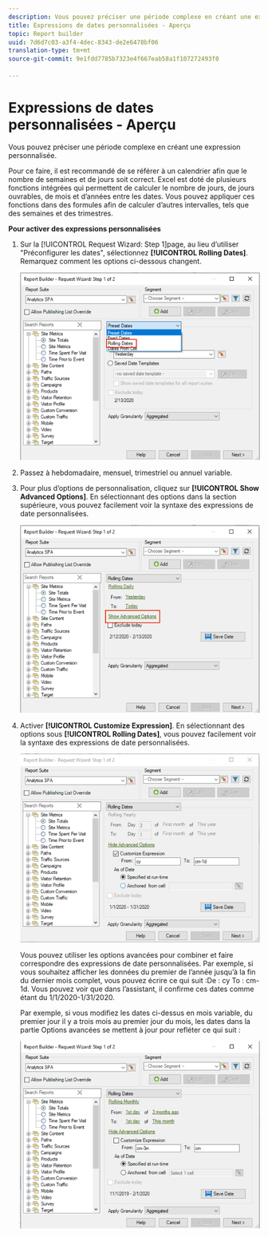 ```yaml
---
description: Vous pouvez préciser une période complexe en créant une expression personnalisée.
title: Expressions de dates personnalisées - Aperçu
topic: Report builder
uuid: 7d6d7c03-a3f4-4dec-8343-de2e6478bf06
translation-type: tm+mt
source-git-commit: 9e1fdd7785b7323e4f667eab58a1f107272493f0

---
```



# Expressions de dates personnalisées - Aperçu

Vous pouvez préciser une période complexe en créant une expression personnalisée.

Pour ce faire, il est recommandé de se référer à un calendrier afin que le nombre de semaines et de jours soit correct. Excel est doté de plusieurs fonctions intégrées qui permettent de calculer le nombre de jours, de jours ouvrables, de mois et d’années entre les dates. Vous pouvez appliquer ces fonctions dans des formules afin de calculer d’autres intervalles, tels que des semaines et des trimestres.

**Pour activer des expressions personnalisées**

1. Sur la [!UICONTROL Request Wizard: Step 1]page, au lieu d’utiliser &quot;Préconfigurer les dates&quot;, sélectionnez **[!UICONTROL Rolling Dates]**. Remarquez comment les options ci-dessous changent.

   ![](assets/rolldates1.png)

1. Passez à hebdomadaire, mensuel, trimestriel ou annuel variable.
1. Pour plus d’options de personnalisation, cliquez sur **[!UICONTROL Show Advanced Options]**. En sélectionnant des options dans la section supérieure, vous pouvez facilement voir la syntaxe des expressions de date personnalisées.

   ![](assets/rolldates2.png)

1. Activer **[!UICONTROL Customize Expression]**. En sélectionnant des options sous **[!UICONTROL Rolling Dates]**, vous pouvez facilement voir la syntaxe des expressions de date personnalisées.

   ![](assets/rolldates5.png)

   Vous pouvez utiliser les options avancées pour combiner et faire correspondre des expressions de date personnalisées. Par exemple, si vous souhaitez afficher les données du premier de l’année jusqu’à la fin du dernier mois complet, vous pouvez écrire ce qui suit :De : cy To : cm-1d. Vous pouvez voir que dans l’assistant, il confirme ces dates comme étant du 1/1/2020-1/31/2020.

   Par exemple, si vous modifiez les dates ci-dessus en mois variable, du premier jour il y a trois mois au premier jour du mois, les dates dans la partie Options avancées se mettent à jour pour refléter ce qui suit :

   ![](assets/rolldates3.png)

